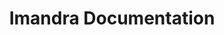 ---
vertical: Technology
title: "Imandra Documentation"
doclink: "imandra-docs"
Excerpt: Imandra is both a programming language and a reasoning engine with which you can analyse and verify properties of your programs.
img: imandra_doc_icon.svg
---